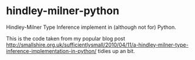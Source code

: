 # hindley-milner-python
Hindley-Milner Type Inference implement in (although not for) Python.

This is the code taken from my popular blog post
http://smallshire.org.uk/sufficientlysmall/2010/04/11/a-hindley-milner-type-inference-implementation-in-python/
tidies up an bit.
